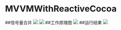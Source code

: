 # MVVMWithReactiveCocoa
##信号量合并
![](http://images2015.cnblogs.com/blog/545446/201511/545446-20151105142321024-1751623998.png)
![](http://images2015.cnblogs.com/blog/545446/201511/545446-20151105165000633-1417442850.png)
##工作原理图
![](http://images2015.cnblogs.com/blog/545446/201511/545446-20151106134217602-2124107075.png)
##运行结果
![](http://images2015.cnblogs.com/blog/545446/201511/545446-20151106141713821-1314494999.png)
